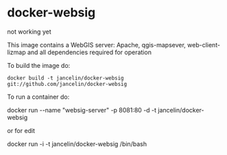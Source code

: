 docker-websig
=============

not working yet

This image contains a WebGIS server: 
Apache, qgis-mapsever, web-client-lizmap and all dependencies required for operation


To build the image do:

```
docker build -t jancelin/docker-websig git://github.com/jancelin/docker-websig
```
To run a container do:

docker run --name "websig-server" -p 8081:80 -d -t jancelin/docker-websig

or for edit 

docker run  -i -t jancelin/docker-websig /bin/bash
